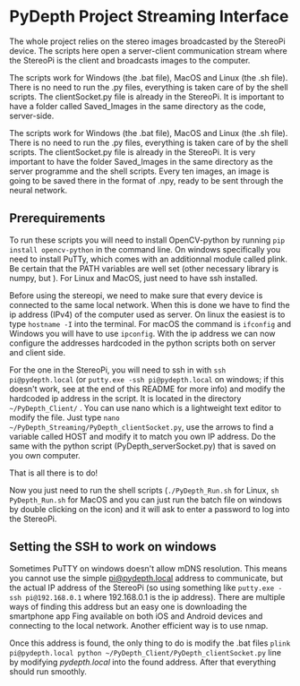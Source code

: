 # PyDepth Project Streaming Interface
The whole project relies on the stereo images broadcasted by the StereoPi device. The scripts here open a server-client communication stream where the StereoPi is the client and broadcasts images to the computer.

The scripts work for Windows (the .bat file), MacOS and Linux (the .sh file). There is no need to run the .py files, everything is taken care of by the shell scripts. The clientSocket.py file is already in the StereoPi. It is important to have a folder called Saved_Images in the same directory as the code, server-side.

The scripts work for Windows (the .bat file), MacOS and Linux (the .sh file). There is no need to run the .py files, everything is taken care of by the shell scripts. The clientSocket.py file is already in the StereoPi.
It is very important to have the folder Saved_Images in the same directory as the server programme and the shell scripts. Every ten images, an image is going to be saved there in the format of .npy, ready to be sent through the neural network.

## Prerequirements
To run these scripts you will need to install OpenCV-python by running ```pip install opencv-python``` in the command line. 
On windows specifically you need to install PuTTy, which comes with an additionnal module called plink. Be certain that the PATH variables are well set (other necessary library is numpy, but ).
For Linux and MacOS, just need to have ssh installed.

Before using the stereopi, we need to make sure that every device is connected to the same local network. When this is done we have to find the ip address (IPv4) of the computer used as server. On linux the easiest is to type ```hostname -I``` into the terminal. For macOS the command is ```ifconfig``` and Windows you will have to use ```ipconfig```. With the ip address we can now configure the addresses hardcoded in the python scripts both on server and client side.

For the one in the StereoPi, you will need to ssh in with ```ssh pi@pydepth.local``` (or ```putty.exe -ssh pi@pydepth.local``` on windows; if this doesn't work, see at the end of this README for more info) and modify the hardcoded ip address in the script. It is located in the directory ```~/PyDepth_Client/``` . You can use nano which is a lightweight text editor to modify the file. Just type ```nano ~/PyDepth_Streaming/PyDepth_clientSocket.py```, use the arrows to find a variable called HOST and modify it to match you own IP address. Do the same with the python script (PyDepth_serverSocket.py) that is saved on you own computer. 

That is all there is to do!

Now you just need to run the shell scripts (```./PyDepth_Run.sh``` for Linux, ```sh PyDepth_Run.sh``` for MacOS and you can just run the batch file on windows by double clicking on the icon) and it will ask to enter a password to log into the StereoPi.

## Setting the SSH to work on windows
Sometimes PuTTY on windows doesn't allow mDNS resolution. This means you cannot use the simple pi@pydepth.local address to communicate, but the actual IP address of the StereoPi (so using something like ```putty.exe -ssh pi@192.168.0.1``` where 192.168.0.1 is the ip address). There are multiple ways of finding this address but an easy one is downloading the smartphone app Fing available on both iOS and Android devices and connecting to the local network. Another efficient way is to use nmap.

Once this address is found, the only thing to do is modify the .bat files ```plink pi@pydepth.local python ~/PyDepth_Client/PyDepth_clientSocket.py``` line by modifying *pydepth.local* into the found address. After that everything should run smoothly.
